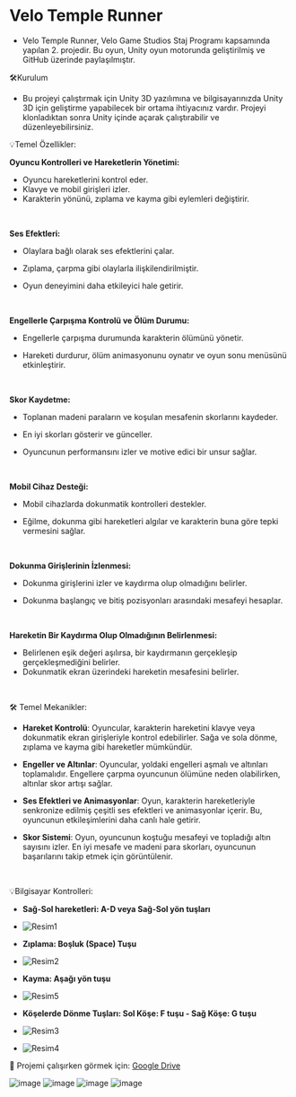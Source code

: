 <h1>Velo Temple Runner</h1>

* Velo Temple Runner, Velo Game Studios Staj Programı kapsamında yapılan 2. projedir. Bu oyun, Unity oyun motorunda geliştirilmiş ve GitHub üzerinde paylaşılmıştır.

🛠️Kurulum

* Bu projeyi çalıştırmak için Unity 3D yazılımına ve bilgisayarınızda Unity 3D için geliştirme yapabilecek bir ortama ihtiyacınız vardır. Projeyi klonladıktan sonra Unity içinde açarak çalıştırabilir ve düzenleyebilirsiniz.

💡Temel Özellikler:

<b>Oyuncu Kontrolleri ve Hareketlerin Yönetimi:</b>
- Oyuncu hareketlerini kontrol eder.
- Klavye ve mobil girişleri izler.
- Karakterin yönünü, zıplama ve kayma gibi eylemleri değiştirir.
  
<br>

<b>Ses Efektleri:</b>
- Olaylara bağlı olarak ses efektlerini çalar.
- Zıplama, çarpma gibi olaylarla ilişkilendirilmiştir.
- Oyun deneyimini daha etkileyici hale getirir.

  <br>
  
<b>Engellerle Çarpışma Kontrolü ve Ölüm Durumu:</b>
- Engellerle çarpışma durumunda karakterin ölümünü yönetir.
- Hareketi durdurur, ölüm animasyonunu oynatır ve oyun sonu menüsünü etkinleştirir.
  
  <br>
  
<b>Skor Kaydetme:</b>
- Toplanan madeni paraların ve koşulan mesafenin skorlarını kaydeder.
- En iyi skorları gösterir ve günceller.
- Oyuncunun performansını izler ve motive edici bir unsur sağlar.
  
  <br>
  
<b>Mobil Cihaz Desteği:</b>
- Mobil cihazlarda dokunmatik kontrolleri destekler.
- Eğilme, dokunma gibi hareketleri algılar ve karakterin buna göre tepki vermesini sağlar.
  
  <br>
  
<b>Dokunma Girişlerinin İzlenmesi:</b>
- Dokunma girişlerini izler ve kaydırma olup olmadığını belirler.
- Dokunma başlangıç ve bitiş pozisyonları arasındaki mesafeyi hesaplar.
  
  <br>
  
<b>Hareketin Bir Kaydırma Olup Olmadığının Belirlenmesi:</b>
- Belirlenen eşik değeri aşılırsa, bir kaydırmanın gerçekleşip gerçekleşmediğini belirler.
- Dokunmatik ekran üzerindeki hareketin mesafesini belirler.
  
  
<br>

🛠 Temel Mekanikler:

* <b>Hareket Kontrolü</b>: Oyuncular, karakterin hareketini klavye veya dokunmatik ekran girişleriyle kontrol edebilirler. Sağa ve sola dönme, zıplama ve kayma gibi hareketler mümkündür.

* <b>Engeller ve Altınlar</b>: Oyuncular, yoldaki engelleri aşmalı ve altınları toplamalıdır. Engellere çarpma oyuncunun ölümüne neden olabilirken, altınlar skor artışı sağlar.

* <b>Ses Efektleri ve Animasyonlar</b>: Oyun, karakterin hareketleriyle senkronize edilmiş çeşitli ses efektleri ve animasyonlar içerir. Bu, oyuncunun etkileşimlerini daha canlı hale getirir.

* <b>Skor Sistemi</b>: Oyun, oyuncunun koştuğu mesafeyi ve topladığı altın sayısını izler. En iyi mesafe ve madeni para skorları, oyuncunun başarılarını takip etmek için görüntülenir.

<br>

💡Bilgisayar Kontrolleri:
- <b>Sağ-Sol hareketleri: A-D veya Sağ-Sol yön tuşları</b>
- ![Resim1](https://github.com/CanerKarul/Velo-Temple-Runner-Game/assets/100365204/f32634b1-5dde-4ba9-b8ab-e5cd7b0118a4)
- <b>Zıplama: Boşluk (Space) Tuşu</b>
- ![Resim2](https://github.com/CanerKarul/Velo-Temple-Runner-Game/assets/100365204/ee1f36d3-68a9-4603-99b3-d2b95d7489df)

- <b>Kayma: Aşağı yön tuşu</b>
- ![Resim5](https://github.com/CanerKarul/Velo-Temple-Runner-Game/assets/100365204/62546902-3a1e-43de-8fc4-79813992e1df)

- <b>Köşelerde Dönme Tuşları: Sol Köşe: F tuşu - Sağ Köşe: G tuşu</b>
- ![Resim3](https://github.com/CanerKarul/Velo-Temple-Runner-Game/assets/100365204/48aaa303-96af-475c-966a-a8ac80995bb4)
- ![Resim4](https://github.com/CanerKarul/Velo-Temple-Runner-Game/assets/100365204/fc5adfa3-03e8-4b5d-84f9-b8ac66a9e1af)


  
🚀 Projemi çalışırken görmek için: [Google Drive](https://drive.google.com/file/d/1hywigbMThB5fb8I2jUGebDhsoQsp9t4M/view?usp=drive_link)

![image](https://github.com/CanerKarul/Velo-Temple-Runner-Game/assets/100365204/e42751bf-a81c-447f-9f27-ebf49fe426b6)
![image](https://github.com/CanerKarul/Velo-Temple-Runner-Game/assets/100365204/2a88b2b5-1819-4b39-b2c1-d89f78370bf4)
![image](https://github.com/CanerKarul/Velo-Temple-Runner-Game/assets/100365204/94c2e3ab-c962-42d8-83ad-394229023886)
![image](https://github.com/CanerKarul/Velo-Temple-Runner-Game/assets/100365204/6be51c22-47ee-4309-bca1-545b90e29e55)






